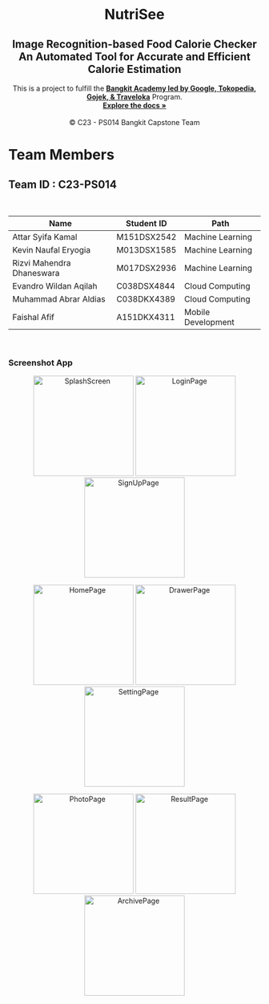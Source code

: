 <br />
<p align="center">
  <h1 align="center">NutriSee</h1>
  <h2 align="center">
  Image Recognition-based Food Calorie Checker An Automated Tool for Accurate and Efficient Calorie Estimation</h2>
  
  <p align="center">
  This is a project to fulfill the  <a href="https://grow.google/intl/id_id/bangkit/"><strong>Bangkit Academy led by Google, Tokopedia, Gojek, & Traveloka</strong></a>
   Program.
    <br />
    <a href="https://github.com/GJOE27/Capstone-Project-Bangkit"><strong>Explore the docs »</strong></a>
    <br />
    <br />
    © C23 - PS014 Bangkit Capstone Team
  </p>
</p>

# Team Members

## Team ID : C23-PS014

<br>

| Name                      | Student ID  | Path                |
| ------------------------- | ----------- | ------------------- |
| Attar Syifa Kamal         | M151DSX2542 | Machine Learning    |
| Kevin Naufal Eryogia      | M013DSX1585 | Machine Learning    |
| Rizvi Mahendra Dhaneswara | M017DSX2936 | Machine Learning    |
| Evandro Wildan Aqilah     | C038DSX4844 | Cloud Computing     |
| Muhammad Abrar Aldias     | C038DKX4389 | Cloud Computing     |
| Faishal Afif              | A151DKX4311 | Mobile Development  |

<br>


### Screenshot App
<p align="center">
  <img src="https://github.com/GJOE27/Capstone-Project-Bangkit/assets/74942192/f4c6a42d-9af4-4187-add9-d7e1d38fbb79" alt="SplashScreen" width="200" />
  <img src="https://github.com/GJOE27/Capstone-Project-Bangkit/assets/74942192/8097519a-4eeb-4691-b5c0-9e13d49b0b4d" alt="LoginPage" width="200" />
  <img src="https://github.com/GJOE27/Capstone-Project-Bangkit/assets/74942192/b961c902-7776-42ac-b55b-2f80c519369d" alt="SignUpPage" width="200" />
</p>
<p align="center">
  <img src="https://github.com/GJOE27/Capstone-Project-Bangkit/assets/74942192/ca92bf01-8523-4f69-b27c-a0207e099aa4" alt="HomePage" width="200" />
  <img src="https://github.com/GJOE27/Capstone-Project-Bangkit/assets/74942192/e216c139-27fa-402c-b9a1-8937268b23dd" alt="DrawerPage" width="200" />
  <img src="https://github.com/GJOE27/Capstone-Project-Bangkit/assets/74942192/8e051600-8224-4578-a8fc-b07880fe51a9" alt="SettingPage" width="200" />
</p>
<p align="center">
  <img src="https://github.com/GJOE27/Capstone-Project-Bangkit/assets/74942192/415d8df9-b61b-4826-9a16-e8baffd56699" alt="PhotoPage" width="200" />
  <img src="https://github.com/GJOE27/Capstone-Project-Bangkit/assets/74942192/43d2326e-6c7a-4b05-a3c4-e5e00b00f127" alt="ResultPage" width="200" />
  <img src="https://github.com/GJOE27/Capstone-Project-Bangkit/assets/74942192/480547e3-ae14-49e3-bd4e-b15454912075" alt="ArchivePage" width="200" />
</p>
